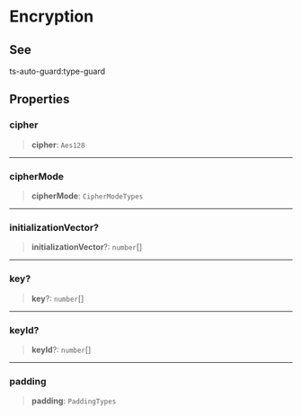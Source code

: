 # Encryption

## See

ts-auto-guard:type-guard

## Properties

### cipher

> **cipher**: `Aes128`

***

### cipherMode

> **cipherMode**: `CipherModeTypes`

***

### initializationVector?

> **initializationVector**?: `number`[]

***

### key?

> **key**?: `number`[]

***

### keyId?

> **keyId**?: `number`[]

***

### padding

> **padding**: `PaddingTypes`
